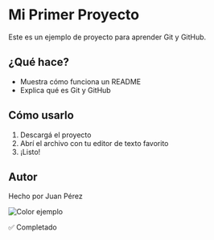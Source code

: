 # Mi Primer Proyecto

Este es un ejemplo de proyecto para aprender Git y GitHub.

## ¿Qué hace?
- Muestra cómo funciona un README
- Explica qué es Git y GitHub

## Cómo usarlo
1. Descargá el proyecto
2. Abrí el archivo con tu editor de texto favorito
3. ¡Listo!

## Autor
Hecho por Juan Pérez

![Color ejemplo](https://encrypted-tbn0.gstatic.com/images?q=tbn:ANd9GcQa2_sgpXvVXp16uvdoK2sL5qDla_aXkPvKbg&s)

✅ Completado
